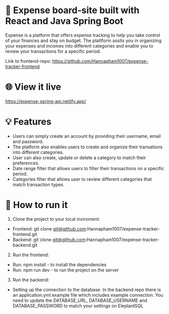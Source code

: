 # 💼 Expense board-site built with React and Java Spring Boot 
Expense is a platform that offers expense tracking to help you take control of your finances and stay on budget. The plattform assits you in organizing your expenses and incomes into different categories and enable you to review your transactions for a specific period. 

Link to frontend-repo: https://github.com/Hannapham1007/expense-tracker-frontend

# 🌐 View it live 
https://expense-spring-api.netlify.app/

# 💡 Features
* Users can simply create an account by providing their username, email and password.
* The platform also enables users to create and organize their transations into different categories.
* User can also create, update or delete a category to match their preferences. 
* Date range filter that allows users to filter their transactions on a specific period.
* Categories filter that allows user to review different categories that match transaction types.
  
# 🔧 How to run it 
1. Clone the project to your local inviroment:
* Frontend: git clone git@github.com:Hannapham1007/expense-tracker-frontend.git
* Backend: git clone git@github.com:Hannapham1007/expense-tracker-backend.git

2. Run the frontend:
* Run: npm install - to install the dependencies
* Run: npm run dev - to run the project on the server

3. Run the backend:
* Setting up the connection to the database. In the backend repo there is an application.yml.example file which includes example connection. You need to update the DATABASE_URL, DATABASE_USERNAME and DATABASE_PASSWORD to match your settings on EleplantSQL

   
